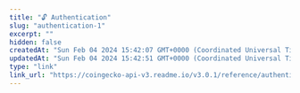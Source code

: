 ```yaml
---
title: "🔓 Authentication"
slug: "authentication-1"
excerpt: ""
hidden: false
createdAt: "Sun Feb 04 2024 15:42:07 GMT+0000 (Coordinated Universal Time)"
updatedAt: "Sun Feb 04 2024 15:42:51 GMT+0000 (Coordinated Universal Time)"
type: "link"
link_url: "https://coingecko-api-v3.readme.io/v3.0.1/reference/authentication"
---
```

